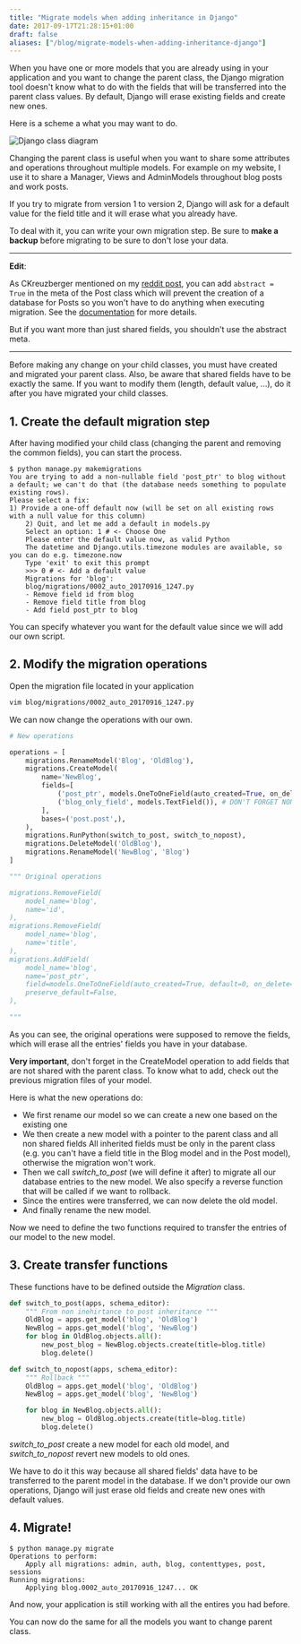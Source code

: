 ```yaml
---
title: "Migrate models when adding inheritance in Django"
date: 2017-09-17T21:28:15+01:00
draft: false
aliases: ["/blog/migrate-models-when-adding-inheritance-django"]
---
```


When you have one or more models that you are already using in your application and you want to change the parent class, the Django migration tool doesn't know what to do with the fields that will be transferred into the parent class values. By default, Django will erase existing fields and create new ones.

Here is a scheme a what you may want to do.

![Django class diagram](/2017/django/migrate-models-diagram.png)

Changing the parent class is useful when you want to share some attributes and operations throughout multiple models. For example on my website, I use it to share a Manager, Views and AdminModels throughout blog posts and work posts.

If you try to migrate from version 1 to version 2, Django will ask for a default value for the field title and it will erase what you already have.

To deal with it, you can write your own migration step. Be sure to **make a backup** before migrating to be sure to don't lose your data.

---------

**Edit**:

As CKreuzberger mentioned on my [reddit post](https://www.reddit.com/r/django/comments/70mew2/article_migrate_models_when_adding_inheritance_in/dn4ay1s/), you can add `abstract = True` in the meta of the Post class which will prevent the creation of a database for Posts so you won't have to do anything when executing migration. See the [documentation](https://docs.djangoproject.com/en/1.11/topics/db/models/#abstract-base-classes) for more details.

But if you want more than just shared fields, you shouldn't use the abstract meta.

---------


Before making any change on your child classes, you must have created and migrated your parent class. Also, be aware that shared fields have to be exactly the same. If you want to modify them (length, default value, ...), do it after you have migrated your child classes.

## 1. Create the default migration step

After having modified your child class (changing the parent and removing the common fields), you can start the process.

```
$ python manage.py makemigrations
You are trying to add a non-nullable field 'post_ptr' to blog without a default; we can't do that (the database needs something to populate existing rows).
Please select a fix:
1) Provide a one-off default now (will be set on all existing rows with a null value for this column)
    2) Quit, and let me add a default in models.py
    Select an option: 1 # <- Choose One
    Please enter the default value now, as valid Python
    The datetime and Django.utils.timezone modules are available, so you can do e.g. timezone.now
    Type 'exit' to exit this prompt
    >>> 0 # <- Add a default value
    Migrations for 'blog':
    blog/migrations/0002_auto_20170916_1247.py
    - Remove field id from blog
    - Remove field title from blog
    - Add field post_ptr to blog
```

You can specify whatever you want for the default value since we will add our own script.

## 2. Modify the migration operations

Open the migration file located in your application

```sh
vim blog/migrations/0002_auto_20170916_1247.py
```

We can now change the operations with our own.

```python
# New operations

operations = [
    migrations.RenameModel('Blog', 'OldBlog'),
    migrations.CreateModel(
        name='NewBlog',
        fields=[
            ('post_ptr', models.OneToOneField(auto_created=True, on_delete=Django.db.models.deletion.CASCADE, parent_link=True, primary_key=True, serialize=False, to='post.Post')),
            ('blog_only_field', models.TextField()), # DON'T FORGET NON COMMON FIELDS
        ],
        bases=('post.post',),
    ),
    migrations.RunPython(switch_to_post, switch_to_nopost),
    migrations.DeleteModel('OldBlog'),
    migrations.RenameModel('NewBlog', 'Blog')
]

""" Original operations

migrations.RemoveField(
    model_name='blog',
    name='id',
),
migrations.RemoveField(
    model_name='blog',
    name='title',
),
migrations.AddField(
    model_name='blog',
    name='post_ptr',
    field=models.OneToOneField(auto_created=True, default=0, on_delete=Django.db.models.deletion.CASCADE, parent_link=True, primary_key=True, serialize=False, to='post.Post'),
    preserve_default=False,
),

"""
 ```

As you can see, the original operations were supposed to remove the fields, which will erase all the entries' fields you have in your database.

**Very important**, don't forget in the CreateModel operation to add fields that are not shared with the parent class. To know what to add, check out the previous migration files of your model.

Here is what the new operations do:
- We first rename our model so we can create a new one based on the existing one
- We then create a new model with a pointer to the parent class and all non shared fields
    All inherited fields must be only in the parent class (e.g. you can't have a field title in the Blog model and in the Post model), otherwise the migration won't work.
- Then we call *switch_to_post* (we will define it after) to migrate all our database entries to the new model. We also specify a reverse function that will be called if we want to rollback.
- Since the entires were transferred, we can now delete the old model.
- And finally rename the new model.

Now we need to define the two functions required to transfer the entries of our model to the new model.

## 3. Create transfer functions

These functions have to be defined outside the *Migration* class.

```python
def switch_to_post(apps, schema_editor):
    """ From non inehirtance to post inheritance """
    OldBlog = apps.get_model('blog', 'OldBlog')
    NewBlog = apps.get_model('blog', 'NewBlog')
    for blog in OldBlog.objects.all():
        new_post_blog = NewBlog.objects.create(title=blog.title)
        blog.delete()

def switch_to_nopost(apps, schema_editor):
    """ Rollback """
    OldBlog = apps.get_model('blog', 'OldBlog')
    NewBlog = apps.get_model('blog', 'NewBlog')

    for blog in NewBlog.objects.all():
        new_blog = OldBlog.objects.create(title=blog.title)
        blog.delete()
```

*switch_to_post* create a new model for each old model, and *switch_to_nopost* revert new models to old ones.

We have to do it this way because all shared fields' data have to be transferred to the parent model in the database. If we don't provide our own operations, Django will just erase old fields and create new ones with default values.


## 4. Migrate!

```
$ python manage.py migrate
Operations to perform:
    Apply all migrations: admin, auth, blog, contenttypes, post, sessions
Running migrations:
    Applying blog.0002_auto_20170916_1247... OK
```

And now, your application is still working with all the entires you had before.

You can now do the same for all the models you want to change parent class.
